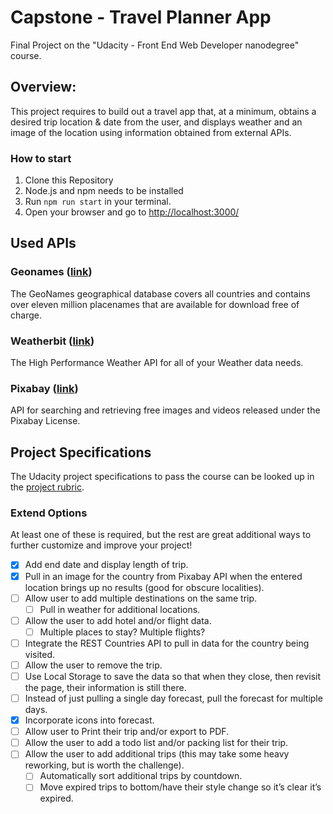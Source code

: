 # Capstone - Travel Planner App

Final Project on the "Udacity - Front End Web Developer nanodegree" course.

## Overview:

This project requires to build out a travel app that, at a minimum, obtains a desired trip location & date from the user, and displays weather and an image of the location using information obtained from external APIs.

### How to start

1. Clone this Repository
2. Node.js and npm needs to be installed 
3. Run `npm run start` in your terminal.
4. Open your browser and go to [http://localhost:3000/](http://localhost:3000/)

## Used APIs

### Geonames ([link](http://www.geonames.org/))

The GeoNames geographical database covers all countries and contains over eleven million placenames that are available for download free of charge.

### Weatherbit ([link](https://www.weatherbit.io/))

The High Performance Weather API for all of your Weather data needs.

### Pixabay ([link](https://pixabay.com/api/docs/))

API for searching and retrieving free images and videos released under the Pixabay License.

## Project Specifications

The Udacity project specifications to pass the course can be looked up in the [project rubric](https://review.udacity.com/#!/rubrics/2669/view).

### Extend Options

At least one of these is required, but the rest are great additional ways to further customize and improve your project!

- [x] Add end date and display length of trip.
- [x] Pull in an image for the country from Pixabay API when the entered location brings up no results (good for obscure localities).
- [ ] Allow user to add multiple destinations on the same trip.
    - [ ] Pull in weather for additional locations.
- [ ] Allow the user to add hotel and/or flight data.
    - [ ] Multiple places to stay? Multiple flights?
- [ ] Integrate the REST Countries API to pull in data for the country being visited.
- [ ] Allow the user to remove the trip.
- [ ] Use Local Storage to save the data so that when they close, then revisit the page, their information is still there.
- [ ] Instead of just pulling a single day forecast, pull the forecast for multiple days.
- [x] Incorporate icons into forecast.
- [ ] Allow user to Print their trip and/or export to PDF.
- [ ] Allow the user to add a todo list and/or packing list for their trip.
- [ ] Allow the user to add additional trips (this may take some heavy reworking, but is worth the challenge).
    - [ ] Automatically sort additional trips by countdown.
    - [ ] Move expired trips to bottom/have their style change so it’s clear it’s expired.